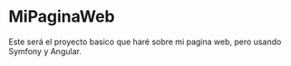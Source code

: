 # MiPaginaWeb
Este será el proyecto basico que haré sobre mi pagina web, pero usando Symfony y Angular.

